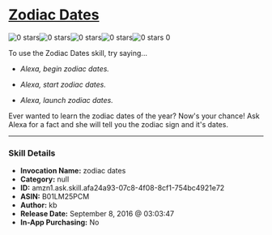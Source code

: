 # [Zodiac Dates](http://alexa.amazon.com/#skills/amzn1.ask.skill.afa24a93-07c8-4f08-8cf1-754bc4921e72)
![0 stars](../../images/ic_star_border_black_18dp_1x.png)![0 stars](../../images/ic_star_border_black_18dp_1x.png)![0 stars](../../images/ic_star_border_black_18dp_1x.png)![0 stars](../../images/ic_star_border_black_18dp_1x.png)![0 stars](../../images/ic_star_border_black_18dp_1x.png) 0

To use the Zodiac Dates skill, try saying...

* *Alexa, begin zodiac dates.*

* *Alexa, start zodiac dates.*

* *Alexa, launch zodiac dates.*

Ever wanted to learn the zodiac dates of the year? Now's your chance! Ask Alexa for a fact and she will tell you the zodiac sign and it's dates.

***

### Skill Details

* **Invocation Name:** zodiac dates
* **Category:** null
* **ID:** amzn1.ask.skill.afa24a93-07c8-4f08-8cf1-754bc4921e72
* **ASIN:** B01LM25PCM
* **Author:** kb
* **Release Date:** September 8, 2016 @ 03:03:47
* **In-App Purchasing:** No
